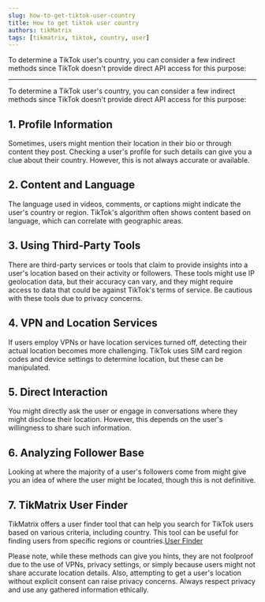 ```yaml
---
slug: how-to-get-tiktok-user-country
title: How to get tiktok user country
authors: tikMatrix
tags: [tikmatrix, tiktok, country, user]
---
```


To determine a TikTok user's country, you can consider a few indirect methods since TikTok doesn't provide direct API access for this purpose:
<!--truncate-->
---

To determine a TikTok user's country, you can consider a few indirect methods since TikTok doesn't provide direct API access for this purpose:

## 1. Profile Information

Sometimes, users might mention their location in their bio or through content they post. Checking a user's profile for such details can give you a clue about their country. However, this is not always accurate or available.

## 2. Content and Language

The language used in videos, comments, or captions might indicate the user's country or region. TikTok's algorithm often shows content based on language, which can correlate with geographic areas.

## 3. Using Third-Party Tools

There are third-party services or tools that claim to provide insights into a user's location based on their activity or followers. These tools might use IP geolocation data, but their accuracy can vary, and they might require access to data that could be against TikTok's terms of service. Be cautious with these tools due to privacy concerns.

## 4. VPN and Location Services

If users employ VPNs or have location services turned off, detecting their actual location becomes more challenging. TikTok uses SIM card region codes and device settings to determine location, but these can be manipulated.

## 5. Direct Interaction

You might directly ask the user or engage in conversations where they might disclose their location. However, this depends on the user's willingness to share such information.

## 6. Analyzing Follower Base

Looking at where the majority of a user's followers come from might give you an idea of where the user might be located, though this is not definitive.

## 7. TikMatrix User Finder

TikMatrix offers a user finder tool that can help you search for TikTok users based on various criteria, including country. This tool can be useful for finding users from specific regions or countries.[User Finder](https://user.tikmatrix.com)

Please note, while these methods can give you hints, they are not foolproof due to the use of VPNs, privacy settings, or simply because users might not share accurate location details. Also, attempting to get a user's location without explicit consent can raise privacy concerns. Always respect privacy and use any gathered information ethically.
